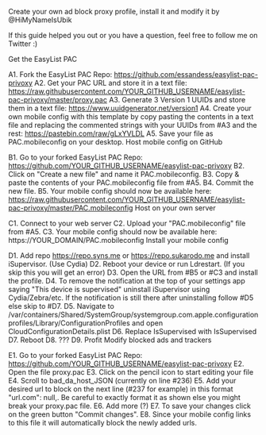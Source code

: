 Create your own ad block proxy profile, install it and modify it by @HiMyNameIsUbik

If this guide helped you out or you have a question, feel free to follow me on Twitter :)

Get the EasyList PAC

A1. Fork the EasyList PAC Repo: https://github.com/essandess/easylist-pac-privoxy
A2. Get your PAC URL and store it in a text file: https://raw.githubusercontent.com/YOUR_GITHUB_USERNAME/easylist-pac-privoxy/master/proxy.pac
A3. Generate 3 Version 1 UUIDs and store them in a text file: https://www.uuidgenerator.net/version1
A4. Create your own mobile config with this template by copy pasting the contents in a text file and replacing the commented strings with your UUIDs from #A3 and the rest: https://pastebin.com/raw/gLxYVLDL
A5. Save your file as PAC.mobileconfig on your desktop.
Host mobile config on GitHub

B1. Go to your forked EasyList PAC Repo: https://github.com/YOUR_GITHUB_USERNAME/easylist-pac-privoxy
B2. Click on "Create a new file" and name it PAC.mobileconfig.
B3. Copy & paste the contents of your PAC.mobileconfig file from #A5.
B4. Commit the new file.
B5. Your mobile config should now be available here: https://raw.githubusercontent.com/YOUR_GITHUB_USERNAME/easylist-pac-privoxy/master/PAC.mobileconfig
Host on your own server

C1. Connect to your web server
C2. Upload your "PAC.mobileconfig" file from #A5.
C3. Your mobile config should now be available here: https://YOUR_DOMAIN/PAC.mobileconfig
Install your mobile config

D1. Add repo https://repo.syns.me or https://repo.sukarodo.me and install iSupervisor. (Use Cydia)
D2. Reboot your device or run Ldrestart. (If you skip this you will get an error)
D3. Open the URL from #B5 or #C3 and install the profile.
D4. To remove the notification at the top of your settings app saying "This device is supervised" uninstall iSupervisor using Cydia/Zebra/etc. If the notification is still there after uninstalling follow #D5 else skip to #D7.
D5. Navigate to /var/containers/Shared/SystemGroup/systemgroup.com.apple.configurationprofiles/Library/ConfigurationProfiles and open CloudConfigurationDetails.plist
D6. Replace <key>IsSupervised</key><true/> with <key>IsSupervised</key><false/>
D7. Reboot
D8. ???
D9. Profit
Modify blocked ads and trackers

E1. Go to your forked EasyList PAC Repo: https://github.com/YOUR_GITHUB_USERNAME/easylist-pac-privoxy
E2. Open the file proxy.pac
E3. Click on the pencil icon to start editing your file
E4. Scroll to bad_da_host_JSON (currently on line #236)
E5. Add your desired url to block on the next line (#237 for example) in this format "url.com": null,. Be careful to exactly format it as shown else you might break your proxy.pac file.
E6. Add more (?)
E7. To save your changes click on the green button "Commit changes".
E8. Since your mobile config links to this file it will automatically block the newly added urls.
